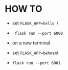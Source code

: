 # HOW TO
* set ``FLASK_APP=hello ``\
* `` flask run --port 6000``

* on a new terminal 

* set ``FLASK_APP=behnam``\
* ``flask run --port 6001``